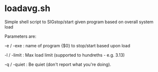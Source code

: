 # loadavg.sh
Simple shell script to SIGstop/start given program based on overall system load

Parameters are:

-e / -exe   :  name of program {$0} to stop/start based upon load

-l / -limit :  Max load limit (supported to hundreths - e.g. 3.13)

-q / -quiet :  Be quiet (don't report what you're doing).
